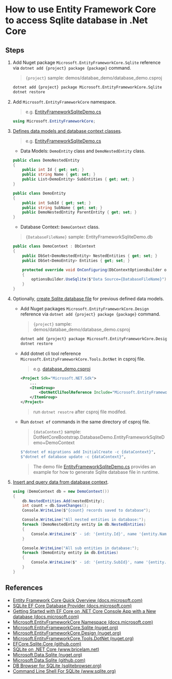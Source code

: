# How to use Entity Framework Core to access Sqlite database in .Net Core

## Steps

1. Add Nuget package `Microsoft.EntityFrameworkCore.Sqlite` reference via `dotnet add {project} package {package}` command.

    > `{project}` sample: demos/databae_demo/database_demo.csproj

    ```bash
    dotnet add {project} package Microsoft.EntityFrameworkCore.Sqlite
    dotnet restore
    ```

2. Add `Microsoft.EntityFrameworkCore` namespace.

    > e.g. [EntityFrameworkSqliteDemo.cs](../../demos/database_demo/EntityFrameworkSqliteDemo.cs)
    ```csharp
    using Microsoft.EntityFrameworkCore;
    ```

3. [Defines data models and database context classes](https://docs.microsoft.com/en-us/ef/core/get-started/netcore/new-db-sqlite#create-the-model).

    > e.g. [EntityFrameworkSqliteDemo.cs](../../demos/database_demo/EntityFrameworkSqliteDemo.cs)

    * Data Models: `DemoEntity` class and `DemoNestedEntity` class.

    ```csharp
    public class DemoNestedEntity
    {
        public int Id { get; set; }
        public string Name { get; set; }
        public List<DemoEntity> SubEntities { get; set; }
    }

    public class DemoEntity
    {
        public int SubId { get; set; }
        public string SubName { get; set; }
        public DemoNestedEntity ParentEntity { get; set; }
    }
    ```

    * Database Context: `DemoContext` class.

    > `{DatabaseFileName}` sample: EntityFrameworkSqliteDemo.db

    ```csharp
    public class DemoContext : DbContext
    {
        public DbSet<DemoNestedEntity> NestedEntities { get; set; }
        public DbSet<DemoEntity> Entities { get; set; }

        protected override void OnConfiguring(DbContextOptionsBuilder optionsBuilder)
        {
            optionsBuilder.UseSqlite($"Data Source={DatabaseFileName}");
        }
    }
    ```

4. Optionally, [create Sqlite database file](https://docs.microsoft.com/en-us/ef/core/get-started/netcore/new-db-sqlite#create-the-database) for previous defined data models.

    * Add Nuget packages `Microsoft.EntityFrameworkCore.Design` reference via `dotnet add {project} package {package}` command.

        > `{project}` sample: demos/databae_demo/database_demo.csproj

        ```bash
        dotnet add {project} package Microsoft.EntityFrameworkCore.Design
        dotnet restore
        ```

    * Add dotnet cli tool reference `Microsoft.EntityFrameworkCore.Tools.DotNet` in csproj file.

        > e.g. [database_demo.csproj](demos/databae_demo/database_demo.csproj)

        ```xml
        <Project Sdk="Microsoft.NET.Sdk">
            ...
            <ItemGroup>
                <DotNetCliToolReference Include="Microsoft.EntityFrameworkCore.Tools.DotNet" Version="2.0.2" />
            </ItemGroup>
        </Project>
        ```

        > run `dotnet resotre` after csproj file modifed.

    * Run `dotnet ef` commands in the same directory of csproj file.

        > `{dataContext}` sample: DotNetCoreBootstrap.DatabaseDemo.EntityFrameworkSqliteDemo+DemoContext

        ```bash
        $"dotnet ef migrations add InitialCreate -c {dataContext}",
        $"dotnet ef database update -c {dataContext}",
        ```

        > The demo file [EntityFrameworkSqliteDemo.cs](../../demos/database_demo/EntityFrameworkSqliteDemo.cs) provides an example for how to generate Sqlite database file in runtime.

5. [Insert and query data from database context](https://docs.microsoft.com/en-us/ef/core/get-started/netcore/new-db-sqlite#use-your-model).

    ```csharp
    using (DemoContext db = new DemoContext())
    {
        db.NestedEntities.Add(nestedEntity);
        int count = db.SaveChanges();
        Console.WriteLine($"{count} records saved to database");

        Console.WriteLine("All nested entities in database:");
        foreach (DemoNestedEntity entity in db.NestedEntities)
        {
            Console.WriteLine($" - id: '{entity.Id}', name '{entity.Name}'");
        }

        Console.WriteLine("All sub entities in database:");
        foreach (DemoEntity entity in db.Entities)
        {
            Console.WriteLine($" - id: '{entity.SubId}', name '{entity.SubName}'");
        }
    }
    ```

## References

* [Entity Framework Core Quick Overview (docs.microsoft.com)](https://docs.microsoft.com/en-us/ef/core/)
* [SQLite EF Core Database Provider (docs.microsoft.com)](https://docs.microsoft.com/en-us/ef/core/providers/sqlite/)
* [Getting Started with EF Core on .NET Core Console App with a New database (docs.microsoft.com)](https://docs.microsoft.com/en-us/ef/core/get-started/netcore/new-db-sqlite)
* [Microsoft.EntityFrameworkCore Namespace (docs.microsoft.com)](https://docs.microsoft.com/en-us/dotnet/api/microsoft.entityframeworkcore)
* [Microsoft.EntityFrameworkCore.Sqlite (nuget.org)](https://www.nuget.org/packages/Microsoft.EntityFrameworkCore.Sqlite)
* [Microsoft.EntityFrameworkCore.Design (nuget.org)](https://www.nuget.org/packages/Microsoft.EntityFrameworkCore.Design)
* [Microsoft.EntityFrameworkCore.Tools.DotNet (nuget.org)](https://www.nuget.org/packages/Microsoft.EntityFrameworkCore.Tools.DotNet)
* [EFCore.Sqlite.Core (github.com)](https://github.com/aspnet/EntityFrameworkCore/tree/dev/src/EFCore.Sqlite.Core)
* [SQLite on .NET Core (www.bricelam.net)](http://www.bricelam.net/2015/04/29/sqlite-on-corefx.html)
* [Microsoft.Data.Sqlite (nuget.org)](https://www.nuget.org/packages/Microsoft.Data.Sqlite)
* [Microsoft.Data.Sqlite (github.com)](https://github.com/aspnet/Microsoft.Data.Sqlite)
* [DB Browser for SQLite (sqlitebrowser.org)](http://sqlitebrowser.org/)
* [Command Line Shell For SQLite (www.sqlite.org)](http://www.sqlite.org/cli.html)